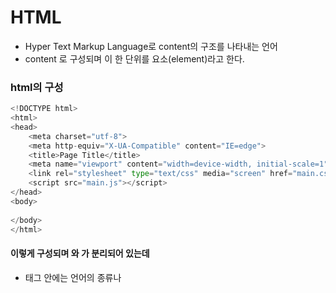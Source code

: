 # HTML
- Hyper Text Markup Language로 content의 구조를 나타내는 언어
- <tag> content <tag> 로 구성되며 이 한 단위를 요소(element)라고 한다.
### html의 구성
```python
<!DOCTYPE html>
<html>
<head>
    <meta charset="utf-8">
    <meta http-equiv="X-UA-Compatible" content="IE=edge">
    <title>Page Title</title>
    <meta name="viewport" content="width=device-width, initial-scale=1">
    <link rel="stylesheet" type="text/css" media="screen" href="main.css">
    <script src="main.js"></script>
</head>
<body>
    
</body>
</html>
```
#### 이렇게 구성되며 <head>와 <body>가 분리되어 있는데
- <head> 태그 안에는 언어의 종류나 <title>, CSS <link> 태그가 있다
- <body> 태그 안에는 홈페이지에 나타나는 내용들이 포함되는데 sementic tag들이 존재한다.
